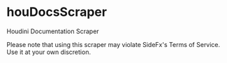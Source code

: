 # houDocsScraper

Houdini Documentation Scraper

Please note that using this scraper may violate SideFx's Terms of Service. Use it at your own discretion.
